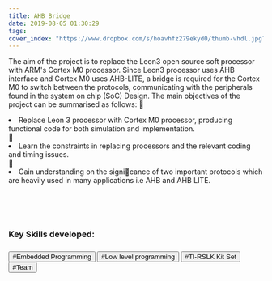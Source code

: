 ```yaml
---
title: AHB Bridge
date: 2019-08-05 01:30:29
tags:
cover_index: "https://www.dropbox.com/s/hoavhfz279ekyd0/thumb-vhdl.jpg?raw=1"
---
```


<p>
The aim of the project is to replace the Leon3 open source soft processor with ARM's
Cortex M0 processor. Since Leon3 processor uses AHB interface and Cortex M0 uses
AHB-LITE, a bridge is required for the Cortex M0 to switch between the protocols,
communicating with the peripherals found in the system on chip (SoC) Design.
The main objectives of the project can be summarised as follows:
 <li>Replace Leon 3 processor with Cortex M0 processor, producing functional code for
both simulation and implementation.</li>
 <li>Learn the constraints in replacing processors and the relevant coding and timing
issues.</li>
 <li>Gain understanding on the signicance of two important protocols which are heavily
used in many applications i.e AHB and AHB LITE.</li>
</p>

<br>
<br>
<br>
<h3>Key Skills developed:<h3>
<button>#Embedded Programming</button>  <button>#Low level programming</button>  <button>#TI-RSLK Kit Set</button>  <button>#Team</button> 